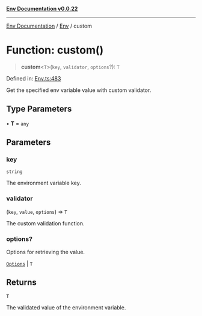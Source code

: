 [**Env Documentation v0.0.22**](../../README.md)

***

[Env Documentation](../../modules.md) / [Env](../README.md) / custom

# Function: custom()

> **custom**\<`T`\>(`key`, `validator`, `options`?): `T`

Defined in: [Env.ts:483](https://github.com/stonemjs/env/blob/320b081e7574fcb1610bef7c2b4d7c8fcf9f9dd5/src/Env.ts#L483)

Get the specified env variable value with custom validator.

## Type Parameters

• **T** = `any`

## Parameters

### key

`string`

The environment variable key.

### validator

(`key`, `value`, `options`) => `T`

The custom validation function.

### options?

Options for retrieving the value.

[`Options`](../../declarations/interfaces/Options.md) | `T`

## Returns

`T`

The validated value of the environment variable.
